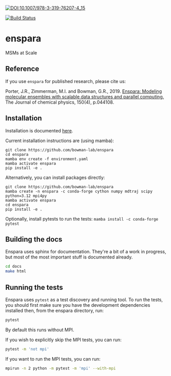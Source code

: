 [![DOI:10.1007/978-3-319-76207-4_15](https://zenodo.org/badge/DOI/10.1063/1.5063794.svg)]( https://doi.org/10.1063/1.5063794)

[![Build Status](https://github.com/bowman-lab/enspara/actions/workflows/config.yml/badge.svg)](https://github.com/bowman-lab/enspara/actions/)


# enspara
MSMs at Scale 

## Reference

If you use `enspara` for published research, please cite us:

Porter, J.R., Zimmerman, M.I. and Bowman, G.R., 2019. [Enspara: Modeling molecular ensembles with scalable data structures and parallel computing.](https://aip.scitation.org/doi/full/10.1063/1.5063794%40jcp.2019.MMMK.issue-1) The Journal of chemical physics, 150(4), p.044108.

## Installation 

Installation is documented [here](https://enspara.readthedocs.io/en/latest/installation.html).

Current installation instructions are (using mamba):

```
git clone https://github.com/bowman-lab/enspara
cd enspara
mamba env create -f environment.yaml
mamba activate enspara
pip install -e .
```

Alternatively, you can install packages directly:

```
git clone https://github.com/bowman-lab/enspara
mamba create -n enspara -c conda-forge cython numpy mdtraj scipy python=3.12 mpi4py
mamba activate enspara
cd enspara
pip install -e .
```

Optionally, install pytests to run the tests:
`mamba install -c conda-forge pytest`

## Building the docs

Enspara uses sphinx for documentation. They're a bit of a work in progress,
but most of the most important stuff is documented already.

```bash
cd docs
make html
```

## Running the tests

Enspara uses `pytest` as a test discovery and running tool. To run the
tests, you should first make sure you have the development dependencies
installed then, from the enspara directory, run:

```bash
pytest
```
By default this runs without MPI. 

If you wish to explicitly skip the MPI tests, you can run:
```bash
pytest -m 'not mpi'
```

If you want to run the MPI tests, you can run:

```bash
mpirun -n 2 python -m pytest -m 'mpi' --with-mpi
```
